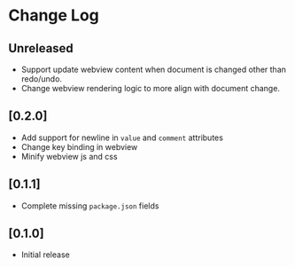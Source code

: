 # Change Log

## Unreleased

- Support update webview content when document is changed other than redo/undo.
- Change webview rendering logic to more align with document change.

## [0.2.0]

- Add support for newline in `value` and `comment` attributes
- Change key binding in webview
- Minify webview js and css

## [0.1.1]

- Complete missing `package.json` fields

## [0.1.0]

- Initial release
